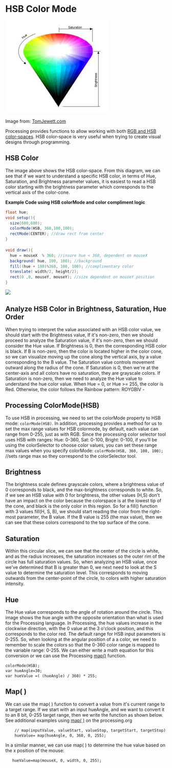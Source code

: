 # HSB Color Mode

![](../../.gitbook/assets/hsb_cone.png)

Image from: [TomJewett.com](http://www.tomjewett.com/colors/hsb.html)

Processing provides functions to allow working with both [RGB and HSB color-spaces](https://processing.org/reference/colorMode_.html). HSB color-space is very useful when trying to create visual designs through programming.

## HSB Color

The image above shows the HSB color-space. From this diagram, we can see that if we want to understand a specific HSB color, in terms of Hue, Saturation, and Brightness parameter values, it is easiest to read a HSB color starting with the brightness parameter which corresponds to the vertical axis of the color-cone.

**Example Code using HSB colorMode and color compliment logic** 

```java
float hue;
void setup(){
  size(600,600);
  colorMode(HSB, 360,100,100);
  rectMode(CENTER); //draw rect from center
}

void draw(){
  hue = mouseX  % 360; //insure hue < 360, dependent on mouseX
  background( hue, 100, 100); //background
  fill((hue + 180)%360, 100, 100); //complimentary color
  translate( width/2, height/2);
  rect(0 ,0, mouseY, mouseY); //size dependent on mouseY position
}
```

![](https://github.com/kdoore/cs1335/tree/9e8e8ed05c8db5e0695fd2711a01f24b372e8118/assets/Screen%20Shot%202019-09-03%20at%208.00.50%20AM.png)

## Analyze HSB Color in Brightness, Saturation, Hue Order

When trying to interpret the value associated with an HSB color value, we should start with the Brightness value, If it's non-zero, then we should proceed to analyze the Saturation value, if it's non-zero, then we should consider the Hue value. If Brightness is 0, then the corresponding HSB color is black. If B is non-zero, then the color is located higher in the color cone, so we can visualize moving up the cone along the vertical axis, by a value corresponding to the B value. The Saturation value controls movement outward along the radius of the cone. If Saturation is 0, then we're at the center-axis and all colors have no saturation, they are grayscale colors. If Saturation is non-zero, then we need to analyze the Hue value to understand the hue color value. When Hue = 0, or Hue &gt;= 255, the color is Red. Otherwise, the color follows the Rainbow pattern: ROYGBIV -

## Processing ColorMode\(HSB\)

To use HSB in processing, we need to set the colorMode property to HSB mode: `colorMode(HSB)`. In addition, processing provides a method for us to set the max range values for HSB colormode, by default, each value can range from 0-255, just as with RGB. Since the processing color selector tool uses HSB with ranges: Hue: 0-360, Sat: 0-100, Bright: 0-100, if you'll be using the colorSelector to choose color values, you can set these range max values when you specify colorMode: `colorMode(HSB, 360, 100, 100);` //sets range max so they correspond to the colorSelector tool.

## Brightness

The brightness scale defines grayscale colors, where a brightness value of 0 corresponds to black, and the max-brightness corresponds to white. So, if we see an HSB value with 0 for brightness, the other values \(H,S\) don't have an impact on the color because the colorspace is at the lowest tip of the cone, and black is the only color in this region. So for a fill\(\) function with 3 values fill\(H, S, B\), we should start reading the color from the right-most parameter, the B value. If the B value is 255 \(the max value\), then we can see that these colors correspond to the top surface of the cone.

## Saturation

Within this circular slice, we can see that the center of the circle is white, and as the radius increases, the saturation increases so the outer rim of the circle has full saturation values. So, when analyzing an HSB value, once we've determined that B is greater than 0, we next need to look at the S value to determine the saturation level. This corresponds to moving outwards from the center-point of the circle, to colors with higher saturation intensity.

## Hue

The Hue value corresponds to the angle of rotation around the circle. This image shows the hue angle with the opposite orientation than what is used for the Processing language. In Processing, the hue values increase in the clockwise direction, with the 0 value at the 3 o'clock position, and this corresponds to the color red. The default range for HSB input parameters is 0-255. So, when looking at the angular position of a a color, we need to remember to scale the colors so that the 0-360 color range is mapped to the variable range: 0-255. We can either write a math equation for this conversion or we can use the Processing [map\(\)](https://processing.org/reference/map_.html) function.

```text
colorMode(HSB);
var hueAngle=30;
var hueValue =( (hueAngle) / 360) * 255;
```

## Map\( \)

We can use the map\( \) function to convert a value from it's current range to a target range. If we start with an input hueAngle, and we want to convert it to an 8 bit, 0-255 target range, then we write the function as shown below. See additional examples using [map\( \)](https://processing.org/examples/map.html) on the processing.org

```text
    // map(inputValue, valueStart, valueStop, targetStart, targetStop)
    hueValue= map(hueAngle, 0, 360, 0, 255);
```

In a similar manner, we can use map\( \) to determine the hue value based on the x position of the mouse:

```text
   hueValue=map(mouseX, 0, width, 0, 255);
```

